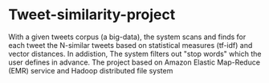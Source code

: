 # Tweet-similarity-project

With a given tweets corpus (a big-data), the system scans and finds for each tweet the N-similar tweets based on statistical measures (tf-idf) and vector distances. In addistion, The system filters out "stop words" which the user defines in advance. 
The project based on Amazon Elastic Map-Reduce (EMR) service and Hadoop distributed file system

